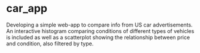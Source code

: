# car_app
Developing a simple web-app to compare info from US car advertisements. An interactive histogram comparing conditions of different types of vehicles is included as well as a scatterplot showing the relationship between price and condition, also filtered by type.